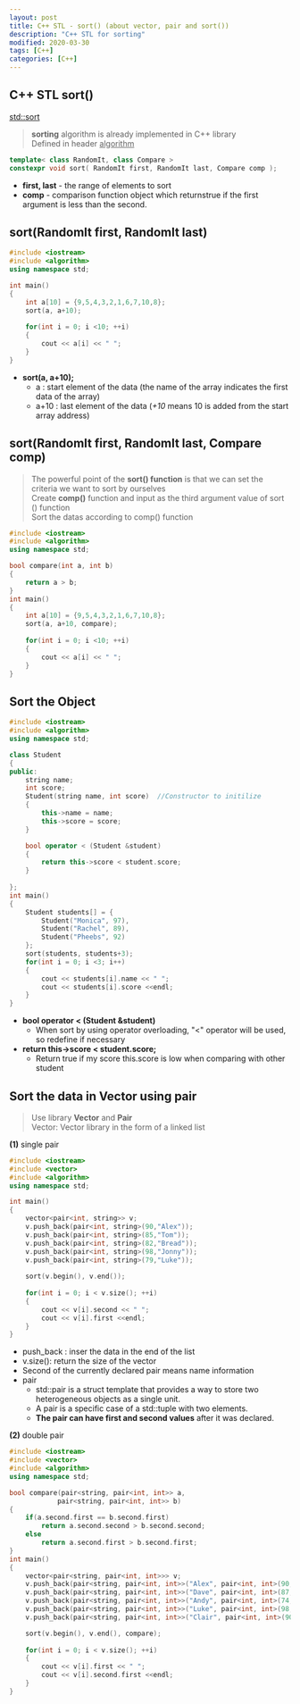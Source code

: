 ```yaml
---
layout: post
title: C++ STL - sort() (about vector, pair and sort()) 
description: "C++ STL for sorting"
modified: 2020-03-30
tags: [C++]
categories: [C++]
---
```


## C++ STL sort()
[std::sort](https://en.cppreference.com/w/cpp/algorithm/sort)  

> **sorting** algorithm is already implemented in C++ library  
> Defined in header <u>algorithm</u>  


```cpp
template< class RandomIt, class Compare >
constexpr void sort( RandomIt first, RandomIt last, Compare comp );
```
* **first, last** - the range of elements to sort  
* **comp**	- 	comparison function object which returns ​true if the first argument is less than the second.  

## sort(RandomIt first, RandomIt last)

```cpp
#include <iostream>
#include <algorithm>
using namespace std;

int main()
{
	int a[10] = {9,5,4,3,2,1,6,7,10,8}; 
	sort(a, a+10);
	 				
	for(int i = 0; i <10; ++i)
	{
		cout << a[i] << " ";
	}
}
```
* **sort(a, a+10);**
	* a : start element of the data (the name of the array indicates the first data of the array)  
	* a+10 : last element of the data (*+10* means 10 is added from the start array address)  


## sort(RandomIt first, RandomIt last, Compare comp)
	
> The powerful point of the **sort() function** is that we can set the criteria we want to sort by ourselves  
> Create **comp()** function and input as the third argument value of sort () function  
> Sort the datas according to comp() function  


```cpp
#include <iostream>
#include <algorithm>
using namespace std;

bool compare(int a, int b)
{
	return a > b;
}
int main()
{
	int a[10] = {9,5,4,3,2,1,6,7,10,8}; 
	sort(a, a+10, compare); 
	 				
	for(int i = 0; i <10; ++i)
	{
		cout << a[i] << " ";
	}
}
```

## Sort the Object

```cpp
#include <iostream>
#include <algorithm>
using namespace std;

class Student
{
public:
	string name;
	int score;
	Student(string name, int score)  //Constructor to initilize
	{
		this->name = name;
		this->score = score;
	}

	bool operator < (Student &student) 
	{
		return this->score < student.score;
	}
	 
};
int main()
{
	Student students[] = {
		Student("Monica", 97),
		Student("Rachel", 89),
		Student("Pheebs", 92)
	};
	sort(students, students+3);
	for(int i = 0; i <3; i++)
	{
		cout << students[i].name << " ";
		cout << students[i].score <<endl;
	}
}
```
* **bool operator < (Student &student)**   
	* When sort by using operator overloading, "<" operator will be used, so redefine if necessary    
* **return this->score < student.score;**  
	* Return true if my score this.score is low when comparing with other student  
	

## Sort the data in Vector using pair

> Use library **Vector** and **Pair**  
> Vector: Vector library in the form of a linked list  


**(1)** single pair

```cpp
#include <iostream>
#include <vector>
#include <algorithm>
using namespace std;

int main()
{
	vector<pair<int, string>> v;
	v.push_back(pair<int, string>(90,"Alex")); 
	v.push_back(pair<int, string>(85,"Tom"));
	v.push_back(pair<int, string>(82,"Bread"));
	v.push_back(pair<int, string>(98,"Jonny"));
	v.push_back(pair<int, string>(79,"Luke"));
	
	sort(v.begin(), v.end());
	 
	for(int i = 0; i < v.size(); ++i)
	{
		cout << v[i].second << " ";
		cout << v[i].first <<endl; 
	}
}
```
* push_back : inser the data in the end of the list  
* v.size(): return the size of the vector    
* Second of the currently declared pair means name information  
* pair
	* std::pair is a struct template that provides a way to store two heterogeneous objects as a single unit.   
	* A pair is a specific case of a std::tuple with two elements.    
	* **The pair can have first and second values** after it was declared.  


**(2)** double pair  

```cpp
#include <iostream>
#include <vector>
#include <algorithm>
using namespace std;

bool compare(pair<string, pair<int, int>> a,
			pair<string, pair<int, int>> b)
{
	if(a.second.first == b.second.first)
		return a.second.second > b.second.second;
	else
		return a.second.first > b.second.first;
}
int main()
{
	vector<pair<string, pair<int, int>>> v;
	v.push_back(pair<string, pair<int, int>>("Alex", pair<int, int>(90, 19960504))); 
	v.push_back(pair<string, pair<int, int>>("Dave", pair<int, int>(87, 19940218)));
	v.push_back(pair<string, pair<int, int>>("Andy", pair<int, int>(74, 19871214)));
	v.push_back(pair<string, pair<int, int>>("Luke", pair<int, int>(98, 19980123)));
	v.push_back(pair<string, pair<int, int>>("Clair", pair<int, int>(90, 19820612)));

	sort(v.begin(), v.end(), compare);
	 
	for(int i = 0; i < v.size(); ++i)
	{
		cout << v[i].first << " ";
		cout << v[i].second.first <<endl;
	}
}
```

